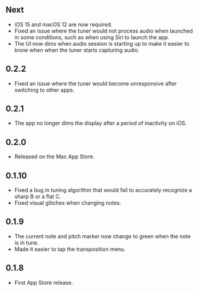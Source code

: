 ## Next

* iOS 15 and macOS 12 are now required.
* Fixed an issue where the tuner would not process audio when launched
  in some conditions, such as when using Siri to launch the app.
* The UI now dims when audio session is starting up to make it easier to
  know when when the tuner starts capturing audio.

## 0.2.2

* Fixed an issue where the tuner would become unresponsive after
  switching to other apps.

## 0.2.1

* The app no longer dims the display after a period of inactivity on
  iOS.

## 0.2.0

* Released on the Mac App Store.

## 0.1.10

* Fixed a bug in tuning algorithm that would fail to accurately
  recognize a sharp B or a flat C.
* Fixed visual glitches when changing notes.

## 0.1.9

* The current note and pitch marker now change to green when the note is
  in tune.
* Made it easier to tap the transposition menu.

## 0.1.8

* First App Store release.
